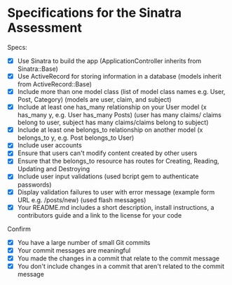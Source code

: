 # Specifications for the Sinatra Assessment

Specs:
- [x] Use Sinatra to build the app (ApplicationController inherits from Sinatra::Base)
- [x] Use ActiveRecord for storing information in a database (models inherit from ActiveRecord::Base)
- [x] Include more than one model class (list of model class names e.g. User, Post, Category) (models are user, claim, and subject)
- [x] Include at least one has_many relationship on your User model (x has_many y, e.g. User has_many Posts) (user has many claims/ claims belong to user, subject has many claims/claims belong to subject)
- [x] Include at least one belongs_to relationship on another model (x belongs_to y, e.g. Post belongs_to User)
- [x] Include user accounts
- [x] Ensure that users can't modify content created by other users
- [x] Ensure that the belongs_to resource has routes for Creating, Reading, Updating and Destroying
- [x] Include user input validations (used bcript gem to authenticate passwords)
- [x] Display validation failures to user with error message (example form URL e.g. /posts/new) (used flash messages)
- [x] Your README.md includes a short description, install instructions, a contributors guide and a link to the license for your code

Confirm
- [x] You have a large number of small Git commits
- [x] Your commit messages are meaningful
- [x] You made the changes in a commit that relate to the commit message
- [x] You don't include changes in a commit that aren't related to the commit message
